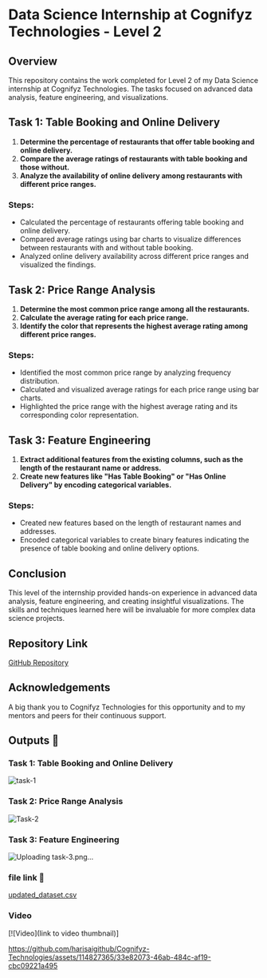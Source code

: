 # Data Science Internship at Cognifyz Technologies - Level 2

## Overview

This repository contains the work completed for Level 2 of my Data Science internship at Cognifyz Technologies. The tasks focused on advanced data analysis, feature engineering, and visualizations.

## Task 1: Table Booking and Online Delivery

1. **Determine the percentage of restaurants that offer table booking and online delivery.**
2. **Compare the average ratings of restaurants with table booking and those without.**
3. **Analyze the availability of online delivery among restaurants with different price ranges.**

### Steps:
- Calculated the percentage of restaurants offering table booking and online delivery.
- Compared average ratings using bar charts to visualize differences between restaurants with and without table booking.
- Analyzed online delivery availability across different price ranges and visualized the findings.

## Task 2: Price Range Analysis

1. **Determine the most common price range among all the restaurants.**
2. **Calculate the average rating for each price range.**
3. **Identify the color that represents the highest average rating among different price ranges.**

### Steps:
- Identified the most common price range by analyzing frequency distribution.
- Calculated and visualized average ratings for each price range using bar charts.
- Highlighted the price range with the highest average rating and its corresponding color representation.

## Task 3: Feature Engineering

1. **Extract additional features from the existing columns, such as the length of the restaurant name or address.**
2. **Create new features like "Has Table Booking" or "Has Online Delivery" by encoding categorical variables.**

### Steps:
- Created new features based on the length of restaurant names and addresses.
- Encoded categorical variables to create binary features indicating the presence of table booking and online delivery options.

## Conclusion

This level of the internship provided hands-on experience in advanced data analysis, feature engineering, and creating insightful visualizations. The skills and techniques learned here will be invaluable for more complex data science projects.

## Repository Link

[GitHub Repository](https://github.com/harisaigithub/Cognifyz-Technologies/tree/main/Data%20Science/LEVEL-2)

## Acknowledgements

A big thank you to Cognifyz Technologies for this opportunity and to my mentors and peers for their continuous support.

## Outputs 🔗

### Task 1: Table Booking and Online Delivery
![task-1](https://github.com/harisaigithub/Cognifyz-Technologies/assets/114827365/d80c4258-2237-4752-93bd-05ca5f94190d)

### Task 2: Price Range Analysis
![Task-2](https://github.com/harisaigithub/Cognifyz-Technologies/assets/114827365/35a58b2a-a398-4dfb-a180-93d80b9ce288)


### Task 3: Feature Engineering
![Uploading task-3.png…]()

### file link 🔗
[updated_dataset.csv](https://github.com/user-attachments/files/16025723/updated_dataset.csv)



### Video

[![Video](link to video thumbnail)]

https://github.com/harisaigithub/Cognifyz-Technologies/assets/114827365/33e82073-46ab-484c-af19-cbc09221a495


